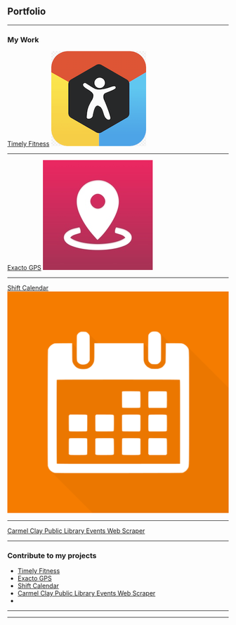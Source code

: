 ## Portfolio

---

### My Work

[Timely Fitness](/timely_fitness.md)
<img src="images/timely_fitness_logo.png?raw=true"/>

---
[Exacto GPS](/pdf/sample_presentation.pdf)
<img src="images/exacto_gps_logo.png?raw=true"/>

---
[Shift Calendar](http://example.com/)
<img src="images/shift_calendar_logo.png?raw=true"/>

---
[Carmel Clay Public Library Events Web Scraper]()

---

### Contribute to my projects

- [Timely Fitness](https://github.com/Argentable/Timely-Fitness#readme)
- [Exacto GPS](https://github.com/Argentable/Exacto-GPS#readme)
- [Shift Calendar](https://github.com/Argentable/Shift-Calendar#readme)
- [Carmel Clay Public Library Events Web Scraper](https://github.com/Anksharskarp/Python-Web-Crawler-Class-Course-Project)
- 
---




---
